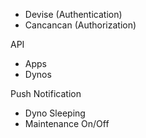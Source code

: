 - Devise (Authentication)
- Cancancan (Authorization)

API
- Apps
- Dynos

Push Notification
- Dyno Sleeping
- Maintenance On/Off
